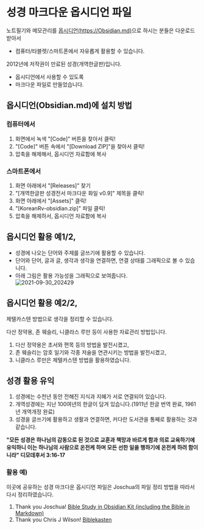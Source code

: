 # 성경 마크다운 옵시디언 파일
노트필기와 메모관리를 [옵시디언(https://Obsidian.md)](https://Obsidian.md)으로 하시는 분들은 다운로드받아서 
- 컴퓨터/타블렛/스마트폰에서 자유롭게 활용할 수 있습니다. 

2012년에 저작권이 만료된 성경(개역한글판)입니다.  
- 옵시디언에서 사용할 수 있도록 
- 마크다운 파일로 만들었습니다.

## 옵시디언(Obsidian.md)에 설치 방법
### 컴퓨터에서 
1. 화면에서 녹색 "[Code]" 버튼을 찾아서 클릭!
2. "[Code]" 버튼 속에서 "[Download ZIP]"을 찾아서 클릭!
3. 압축을 해제해서, 옵시디언 자료함에 복사

### 스마트폰에서
1. 화면 아래에서 "[Releases]" 찾기
2. "[개역한글판 성경전서 마크다운 화일 v0.9]" 제목을 클릭!
3. 화면 아래에서 "[Assets]" 클릭!
4. "[KoreanRv-obsidian.zip]" 파일 클릭!
5. 압축을 해제하서, 옵시디언 자료함에 복사

## 옵시디언 활용 예1/2, 
- 성경에 나오는 단어와 주제를 글쓰기에 활용할 수 있습니다.
- 단어와 단어, 글과 글, 생각과 생각을 연결하면, 연결 상태를 그래픽으로 볼 수 있습니다.
- 아래 그림은 활용 가능성을 그래픽으로 보여줍니다.    
![2021-09-30_202429](https://user-images.githubusercontent.com/91647320/135409730-584e530d-6d29-4fb1-8815-333978e20188.jpg)

## 옵시디언 활용 예2/2,
제텔카스텐 방법으로 생각을 정리할 수 있습니다. 

다산 정약용, 존 웨슬리, 니클라스 루만 등이 사용한 자료관리 방법입니다. 
1. 다산 정약용은 초서와 편목 등의 방법을 발전시켰고, 
2. 존 웨슬리는 암호 일기와 각종 저술을 연관시키는 방법을 발전시켰고,
3. 니클라스 루만은 제텔카스텐 방법을 활용하였습니다. 

## 성경 활용 유익
1. 성경에는 수천년 동안 전해진 지식과 지혜가 서로 연결되어 있습니다.
2. 개역성경에는 지난 100여년의 한글이 담겨 있습니다.(1911년 한글 번역 완료, 1961년 개역개정 완료) 
4. 성경을 글쓰기에 활용하고 생활과 연결하면, 커다란 도서관을 통째로 활용하는 것과 같습니다.

**"모든 성경은 하나님의 감동으로 된 것으로 교훈과 책망과 바르게 함과 의로 교육하기에 유익하니 이는 하나님의 사람으로 온전케 하며 모든 선한 일을 행하기에 온전케 하려 함이니라"
디모데후서 3:16-17**

### 활용 예) 
이곳에 공유하는 성경 마크다운 옵시디언 파일은 Joschua의 파일 정리 방법을 따라서 다시 정리하였습니다. 
1. Thank you Joschua! [Bible Study in Obsidian Kit (including the Bible in Markdown)](https://forum.obsidian.md/t/bible-study-in-obsidian-kit-including-the-bible-in-markdown/12503)
2. Thank you Chris J Wilson! [Biblekasten](https://www.youtube.com/playlist?list=PLykefMsqC1neImu5aISN9ByTOKLaXgigk)
